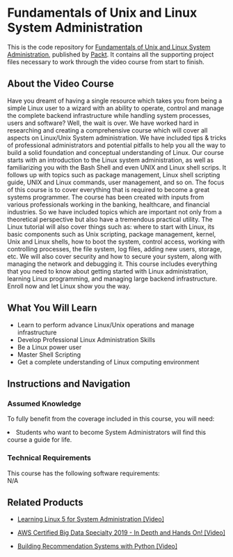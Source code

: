 # Fundamentals of Unix and Linux System Administration				
This is the code repository for [Fundamentals of Unix and Linux System Administration](https://www.packtpub.com/networking-and-servers/fundamentals-unix-and-linux-system-administration-video), published by [Packt](https://www.packtpub.com/?utm_source=github). It contains all the supporting project files necessary to work through the video course from start to finish.
## About the Video Course
Have you dreamt of having a single resource which takes you from being a simple Linux user to a wizard with an ability to operate, control and manage the complete backend infrastructure while handling system processes, users and software? Well, the wait is over. We have worked hard in researching and creating a comprehensive course which will cover all aspects on Linux/Unix System administration. We have included tips & tricks of professional administrators and potential pitfalls to help you all the way to build a solid foundation and conceptual understanding of Linux. Our course starts with an introduction to the Linux system administration, as well as familiarizing you with the Bash Shell and even UNIX and Linux shell scrips. It follows up with topics such as package management, Linux shell scripting guide, UNIX and Linux commands, user management, and so on. The focus of this course is to cover everything that is required to become a great systems programmer. The course has been created with inputs from various professionals working in the banking, healthcare, and financial industries. So we have included topics which are important not only from a theoretical perspective but also have a tremendous practical utility. The Linux tutorial will also cover things such as: where to start with Linux, its basic components such as Unix scripting, package management, kernel, Unix and Linux shells, how to boot the system, control access, working with controlling processes, the file system, log files, adding new users, storage, etc. We will also cover security and how to secure your system, along with managing the network and debugging it. This course includes everything that you need to know about getting started with Linux administration, learning Linux programming, and managing large backend infrastructure. Enroll now and let Linux show you the way.
<H2>What You Will Learn</H2>
<DIV class=book-info-will-learn-text>
<UL>
<LI>Learn to perform advance Linux/Unix operations and manage infrastructure</LI>
<LI>Develop Professional Linux Administration Skills</LI>
<LI>Be a Linux power user</LI>
<LI>Master Shell Scripting</LI>
<LI>Get a complete understanding of Linux computing environment</LI>
</UL></DIV>

## Instructions and Navigation
### Assumed Knowledge
To fully benefit from the coverage included in this course, you will need:<br/>
<DIV class=book-info-will-learn-text>
<LI> Students who want to become System Administrators will find this course a guide for life.</LI> 
<DIV>

### Technical Requirements
This course has the following software requirements:<br/>
N/A

## Related Products
* [Learning Linux 5 for System Administration [Video]](https://www.packtpub.com/networking-and-servers/learning-linux-5-system-administration-video)

* [AWS Certified Big Data Specialty 2019 - In Depth and Hands On! [Video]](https://www.packtpub.com/application-development/aws-certified-big-data-specialty-2019-depth-and-hands-video)

* [Building Recommendation Systems with Python [Video]](https://www.packtpub.com/big-data-and-business-intelligence/building-recommendation-systems-python-video)